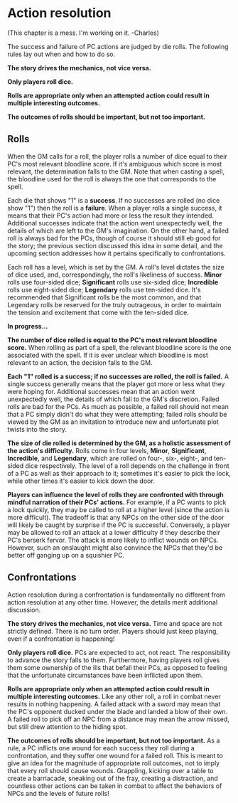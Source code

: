 # Action resolution

(This chapter is a mess. I'm working on it. -Charles)

The success and failure of PC actions are judged by die rolls. The following rules lay out when and how to do so.

**The story drives the mechanics, not vice versa.**

**Only players roll dice.** 

**Rolls are appropriate only when an attempted action could result in multiple interesting outcomes.**

**The outcomes of rolls should be important, but not too important.** 

## Rolls

When the GM calls for a roll, the player rolls a number of dice equal to their PC's most relevant bloodline score. If it's ambiguous which score is most relevant, the determination falls to the GM. Note that when casting a spell, the bloodline used for the roll is always the one that corresponds to the spell.

Each die that shows "1" is a **success**. If no successes are rolled (no dice show "1") then the roll is a **failure**. When a player rolls a single success, it means that their PC's action had more or less the result they intended. Additional successes indicate that the action went unexpectedly well, the details of which are left to the GM's imagination. On the other hand, a failed roll is always bad for the PCs, though of course it should still eb good for the story; the previous section discussed this idea in some detail, and the upcoming section addresses how it pertains specifically to confrontations.

Each roll has a level, which is set by the GM. A roll's level dictates the size of dice used, and, correspondingly, the roll's likeliness of success. **Minor** rolls use four-sided dice; **Significant** rolls use six-sided dice; **Incredible** rolls use eight-sided dice; **Legendary** rolls use ten-sided dice. It's recommended that Significant rolls be the most common, and that Legendary rolls be reserved for the truly outrageous, in order to maintain the tension and excitement that come with the ten-sided dice.

**In progress...**

**The number of dice rolled is equal to the PC's most relevant bloodline score.** When rolling as part of a spell, the relevant bloodline score is the one associated with the spell. If it is ever unclear which bloodline is most relevant to an action, the decision falls to the GM.

**Each "1" rolled is a success; if no successes are rolled, the roll is failed.** A single success generally means that the player got more or less what they were hoping for. Additional successes mean that an action went unexpectedly well, the details of which fall to the GM's discretion. Failed rolls are bad for the PCs. As much as possible, a failed roll should not mean that a PC simply didn't do what they were attempting; failed rolls should be viewed by the GM as an invitation to introduce new and unfortunate plot twists into the story. 

**The size of die rolled is determined by the GM, as a holistic assessment of the action's difficulty.** Rolls come in four levels, **Minor**, **Significant**, **Incredible**, and **Legendary**, which are rolled on four-, six-, eight-, and ten-sided dice respectively. The level of a roll depends on the challenge in front of a PC as well as their approach to it; sometimes it's easier to pick the lock, while other times it's easier to kick down the door. 

**Players can influence the level of rolls they are confronted with through mindful narration of their PCs' actions.** For example, if a PC wants to pick a lock quickly, they may be called to roll at a higher level (since the action is more difficult). The tradeoff is that any NPCs on the other side of the door will likely be caught by surprise if the PC is successful. Conversely, a player may be allowed to roll an attack at a lower difficulty if they describe their PC's berserk fervor. The attack is more likely to inflict wounds on NPCs. However, such an onslaught might also convince the NPCs that they'd be better off ganging up on a squishier PC.

## Confrontations

Action resolution during a confrontation is fundamentally no different from action resolution at any other time. However, the details merit additional discussion.

**The story drives the mechanics, not vice versa.** Time and space are not strictly defined. There is no turn order. Players should just keep playing, even if a confrontation is happening! 

**Only players roll dice.** PCs are expected to act, not react. The responsibility to advance the story falls to them. Furthermore, having players roll gives them some ownership of the ills that befall their PCs, as opposed to feeling that the unfortunate circumstances have been inflicted upon them.

**Rolls are appropriate only when an attempted action could result in multiple interesting outcomes.** Like any other roll, a roll in combat never results in nothing happening. A failed attack with a sword may mean that the PC's opponent ducked under the blade and landed a blow of their own. A failed roll to pick off an NPC from a distance may mean the arrow missed, but still drew attention to the hiding spot. 

**The outcomes of rolls should be important, but not too important.** As a rule, a PC inflicts one wound for each success they roll during a confrontation, and they suffer one wound for a failed roll. This is meant to give an idea for the magnitude of appropriate roll outcomes, not to imply that every roll should cause wounds. Grappling, kicking over a table to create a barriacade, sneaking out of the fray, creating a distraction, and countless other actions can be taken in combat to affect the behaviors of NPCs and the levels of future rolls!
